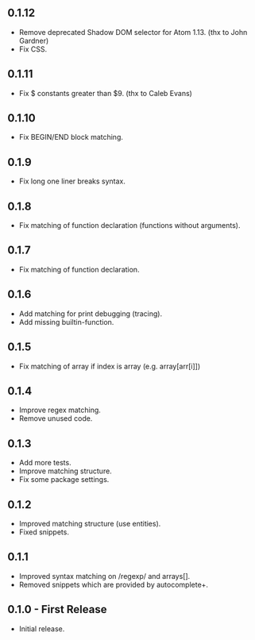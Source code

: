 ## 0.1.12
* Remove deprecated Shadow DOM selector for Atom 1.13. (thx to John Gardner)
* Fix CSS.


## 0.1.11
* Fix $ constants greater than $9. (thx to Caleb Evans)


## 0.1.10
* Fix BEGIN/END block matching.


## 0.1.9
* Fix long one liner breaks syntax.


## 0.1.8
* Fix matching of function declaration (functions without arguments).


## 0.1.7
* Fix matching of function declaration.


## 0.1.6
* Add matching for print debugging (tracing).
* Add missing builtin-function.


## 0.1.5
* Fix matching of array if index is array (e.g. array[arr[i]])


## 0.1.4
* Improve regex matching.
* Remove unused code.


## 0.1.3
* Add more tests.
* Improve matching structure.
* Fix some package settings.


## 0.1.2
* Improved matching structure (use entities).
* Fixed snippets.


## 0.1.1
* Improved syntax matching on /regexp/ and arrays[].
* Removed snippets which are provided by autocomplete+.


## 0.1.0 - First Release
* Initial release.
